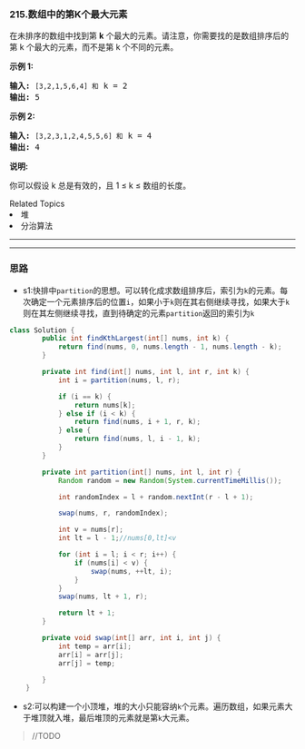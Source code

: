 ### 215.数组中的第K个最大元素
<p>在未排序的数组中找到第 <strong>k</strong> 个最大的元素。请注意，你需要找的是数组排序后的第 k 个最大的元素，而不是第 k 个不同的元素。</p>

<p><strong>示例 1:</strong></p>

<pre><strong>输入:</strong> <code>[3,2,1,5,6,4] 和</code> k = 2
<strong>输出:</strong> 5
</pre>

<p><strong>示例&nbsp;2:</strong></p>

<pre><strong>输入:</strong> <code>[3,2,3,1,2,4,5,5,6] 和</code> k = 4
<strong>输出:</strong> 4</pre>

<p><strong>说明: </strong></p>

<p>你可以假设 k 总是有效的，且 1 &le; k &le; 数组的长度。</p>
<div><div>Related Topics</div><div><li>堆</li><li>分治算法</li></div></div>



---
---


### 思路
- s1:快排中`partition`的思想。可以转化成求数组排序后，索引为`k`的元素。每次确定一个元素排序后的位置`i`，如果小于`k`则在其右侧继续寻找，如果大于`k`则在其左侧继续寻找，直到待确定的元素`partition`返回的索引为`k`
``` java
class Solution {
        public int findKthLargest(int[] nums, int k) {
            return find(nums, 0, nums.length - 1, nums.length - k);
        }

        private int find(int[] nums, int l, int r, int k) {
            int i = partition(nums, l, r);

            if (i == k) {
                return nums[k];
            } else if (i < k) {
                return find(nums, i + 1, r, k);
            } else {
                return find(nums, l, i - 1, k);
            }
        }

        private int partition(int[] nums, int l, int r) {
            Random random = new Random(System.currentTimeMillis());

            int randomIndex = l + random.nextInt(r - l + 1);

            swap(nums, r, randomIndex);

            int v = nums[r];
            int lt = l - 1;//nums[0,lt]<v

            for (int i = l; i < r; i++) {
                if (nums[i] < v) {
                    swap(nums, ++lt, i);
                }
            }
            swap(nums, lt + 1, r);

            return lt + 1;
        }

        private void swap(int[] arr, int i, int j) {
            int temp = arr[i];
            arr[i] = arr[j];
            arr[j] = temp;

        }
    }
```
- s2:可以构建一个小顶堆，堆的大小只能容纳`k`个元素。遍历数组，如果元素大于堆顶就入堆，最后堆顶的元素就是第`k`大元素。
>//TODO